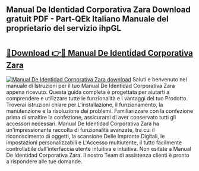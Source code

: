 ## Manual De Identidad Corporativa Zara Download gratuit PDF - Part-QEk Italiano Manuale del proprietario del servizio ihpGL

# <h2><a href="http://dfdklyh.blite.top/?on=Manual+De+Identidad+Corporativa+Zara">🔗Download 👉🔴 Manual De Identidad Corporativa Zara</a></h2>

[![Manual De Identidad Corporativa Zara download](https://i.imgur.com/lujVjoI.png)](http://dfdklyh.blite.top/?on=Manual+De+Identidad+Corporativa+Zara)
Saluti e benvenuto nel manuale di Istruzioni per il tuo Manual De Identidad Corporativa Zara appena ricevuto. Questa guida completa è progettata per aiutarti a comprendere e utilizzare tutte le funzionalità e i vantaggi del tuo Prodotto. Troverai istruzioni chiare per L'installazione, il funzionamento, la manutenzione e la risoluzione dei problemi. Familiarizzare con la confezione prima di smaltire la confezione, assicurarsi di aver conservato tutti gli accessori necessari. Manual De Identidad Corporativa Zara ha un'impressionante raccolta di funzionalità avanzate, tra cui il riconoscimento di oggetti, la scansione Delle Impronte Digitali, le impostazioni personalizzabili e L'Accesso multiutente, il tutto facilmente controllabile dall'interfaccia utente intuitiva e intuitiva. Non esitate a Manual De Identidad Corporativa Zara. Il nostro Team di assistenza clienti è pronto a rispondere alle tue domande.
